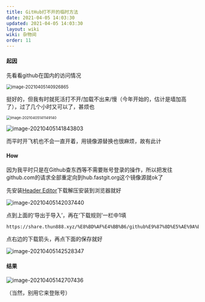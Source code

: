 ```yaml
---
title: GitHub打不开的临时方法
date: 2021-04-05 14:03:30
updated: 2021-04-05 14:03:30
layout: wiki
wiki: 杂物间
order: 11
---
```


#### 起因

先看看github在国内的访问情况

<img src="https://raw.thun888.xyz/thun888/tuku/master/img/image-20210405140926865.png" alt="image-20210405140926865" style="zoom:80%;" />

挺好的，但我有时就死活打不开/加载不出来/慢（今年开始的，估计是墙加高了），过了几个小时又可以了，甚烦也

<img src="https://raw.thun888.xyz/thun888/tuku/master/img/image-20210405141149140.png" alt="image-20210405141149140" style="zoom:67%;" />

![image-20210405141843803](https://raw.thun888.xyz/thun888/tuku/master/img/image-20210405141843803.png)

而平时开飞机也不会一直开着，用镜像源替换也很麻烦，故有此计

#### How

因为我平时只是在Github查东西等不需要账号登录的操作，所以把发往github.com的请求全部重定向到hub.fastgit.org这个镜像源就ok了

先安装[Header Editor](https://share.thun888.xyz/%E8%BD%AF%E4%BB%B6/HeaderEditor.zip)下载解压安装到浏览器就好

![image-20210405142037440](https://raw.thun888.xyz/thun888/tuku/master/img/image-20210405142037440.png)

点到上面的‘导出于导入’，再在‘下载规则’一栏中1填

```url
https://share.thun888.xyz/%E8%BD%AF%E4%BB%B6/github%E9%87%8D%E5%AE%9A%E5%90%91.json
```

点右边的下载箭头，再点下面的保存就好

![image-20210405142528347](https://raw.thun888.xyz/thun888/tuku/master/img/image-20210405142528347.png)

#### 结果

![image-20210405142707436](https://raw.thun888.xyz/thun888/tuku/master/img/image-20210405142707436.png)

（当然，别用它来登账号）